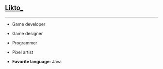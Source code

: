 ## **[Likto_](https://github.com/Likto)**
___
* Game developer
* Game designer
* Programmer
* Pixel artist

* **Favorite language:** Java
